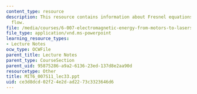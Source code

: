 ```yaml
---
content_type: resource
description: This resource contains information about Fresnel equations and EM power
  flow.
file: /media/courses/6-007-electromagnetic-energy-from-motors-to-lasers-spring-2011/ce3d8dcd02f24e2dad2273c3323646d6_MIT6_007S11_lec33.ppt
file_type: application/vnd.ms-powerpoint
learning_resource_types:
- Lecture Notes
ocw_type: OCWFile
parent_title: Lecture Notes
parent_type: CourseSection
parent_uid: 95875286-a9a2-6136-23ed-137d8e2aa90d
resourcetype: Other
title: MIT6_007S11_lec33.ppt
uid: ce3d8dcd-02f2-4e2d-ad22-73c3323646d6
---
```

